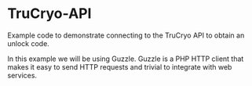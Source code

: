 # TruCryo-API

Example code to demonstrate connecting to the TruCryo API to obtain an unlock code.

In this example we will be using Guzzle. Guzzle is a PHP HTTP client that makes it easy to send HTTP requests and trivial to integrate with web services.